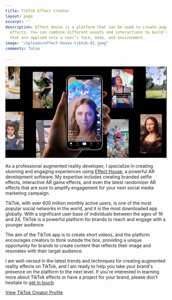 ```yaml
---
title: TikTok Effect Creator
layout: page
excerpt: ''
description: Effect House is a platform that can be used to create augmented reality
  effects. You can combine different assets and interactions to build virtual elements
  that are applied onto a user’s face, body, and environment.
image: "/uploads/effect-house-tiktok-01.jpeg"
comments: false

---
```

![](/uploads/effect-house-tiktok-01.jpeg)

As a professional augmented reality developer, I specialize in creating stunning and engaging experiences using [Effect House](https://effecthouse.tiktok.com/), a powerful AR development software. My expertise includes creating branded selfie effects, interactive AR game effects, and even the latest randomizer AR effects that are sure to amplify engagement for your next social media marketing campaign.

TikTok, with over 600 million monthly active users, is one of the most popular social networks in the world, and it is the most downloaded app globally. With a significant user base of individuals between the ages of 16 and 24, TikTok is a powerful platform for brands to reach and engage with a younger audience.

The aim of the TikTok app is to create short videos, and the platform encourages creators to think outside the box, providing a unique opportunity for brands to create content that reflects their image and resonates with their target audience.

I am well-versed in the latest trends and techniques for creating augmented reality effects on TikTok, and I am ready to help you take your brand's presence on the platform to the next level. If you're interested in learning more about TikTok effects or have a project for your brand, please don't hesitate to [get in touch](https://bakarimustafa.com/contact).

[View TikTok Creator Profile](https://www.tiktok.com/@realbakari)